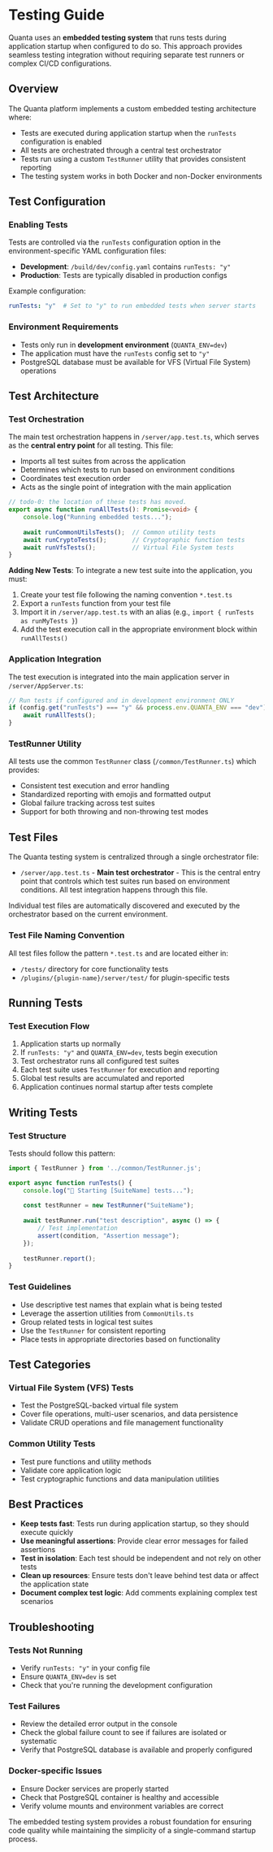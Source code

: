 # Testing Guide

Quanta uses an **embedded testing system** that runs tests during application startup when configured to do so. This approach provides seamless testing integration without requiring separate test runners or complex CI/CD configurations.

## Overview

The Quanta platform implements a custom embedded testing architecture where:

- Tests are executed during application startup when the `runTests` configuration is enabled
- All tests are orchestrated through a central test orchestrator
- Tests run using a custom `TestRunner` utility that provides consistent reporting
- The testing system works in both Docker and non-Docker environments

## Test Configuration

### Enabling Tests

Tests are controlled via the `runTests` configuration option in the environment-specific YAML configuration files:

- **Development**: `/build/dev/config.yaml` contains `runTests: "y"`
- **Production**: Tests are typically disabled in production configs

Example configuration:
```yaml
runTests: "y"  # Set to "y" to run embedded tests when server starts
```

### Environment Requirements

- Tests only run in **development environment** (`QUANTA_ENV=dev`)
- The application must have the `runTests` config set to `"y"`
- PostgreSQL database must be available for VFS (Virtual File System) operations

## Test Architecture

### Test Orchestration

The main test orchestration happens in `/server/app.test.ts`, which serves as the **central entry point** for all testing. This file:

- Imports all test suites from across the application
- Determines which tests to run based on environment conditions
- Coordinates test execution order
- Acts as the single point of integration with the main application

```typescript
// todo-0: the location of these tests has moved.
export async function runAllTests(): Promise<void> {
    console.log("Running embedded tests...");
    
    await runCommonUtilsTests();  // Common utility tests
    await runCryptoTests();       // Cryptographic function tests  
    await runVfsTests();          // Virtual File System tests
}
```

**Adding New Tests**: To integrate a new test suite into the application, you must:
1. Create your test file following the naming convention `*.test.ts`
2. Export a `runTests` function from your test file
3. Import it in `/server/app.test.ts` with an alias (e.g., `import { runTests as runMyTests }`)
4. Add the test execution call in the appropriate environment block within `runAllTests()`

### Application Integration

The test execution is integrated into the main application server in `/server/AppServer.ts`:

```typescript
// Run tests if configured and in development environment ONLY
if (config.get("runTests") === "y" && process.env.QUANTA_ENV === "dev") {
    await runAllTests();
}
```

### TestRunner Utility

All tests use the common `TestRunner` class (`/common/TestRunner.ts`) which provides:

- Consistent test execution and error handling
- Standardized reporting with emojis and formatted output
- Global failure tracking across test suites
- Support for both throwing and non-throwing test modes

## Test Files

The Quanta testing system is centralized through a single orchestrator file:

- `/server/app.test.ts` - **Main test orchestrator** - This is the central entry point that controls which test suites run based on environment conditions. All test integration happens through this file.

Individual test files are automatically discovered and executed by the orchestrator based on the current environment.

### Test File Naming Convention

All test files follow the pattern `*.test.ts` and are located either in:
- `/tests/` directory for core functionality tests
- `/plugins/{plugin-name}/server/test/` for plugin-specific tests

## Running Tests

### Test Execution Flow

1. Application starts up normally
2. If `runTests: "y"` and `QUANTA_ENV=dev`, tests begin execution
3. Test orchestrator runs all configured test suites
4. Each test suite uses `TestRunner` for execution and reporting
5. Global test results are accumulated and reported
6. Application continues normal startup after tests complete

## Writing Tests

### Test Structure

Tests should follow this pattern:

```typescript
import { TestRunner } from '../common/TestRunner.js';

export async function runTests() {
    console.log("🚀 Starting [SuiteName] tests...");
    
    const testRunner = new TestRunner("SuiteName");
    
    await testRunner.run("test description", async () => {
        // Test implementation
        assert(condition, "Assertion message");
    });
    
    testRunner.report();
}
```

### Test Guidelines

- Use descriptive test names that explain what is being tested
- Leverage the assertion utilities from `CommonUtils.ts`
- Group related tests in logical test suites
- Use the `TestRunner` for consistent reporting
- Place tests in appropriate directories based on functionality

## Test Categories

### Virtual File System (VFS) Tests  
- Test the PostgreSQL-backed virtual file system
- Cover file operations, multi-user scenarios, and data persistence
- Validate CRUD operations and file management functionality

### Common Utility Tests
- Test pure functions and utility methods
- Validate core application logic
- Test cryptographic functions and data manipulation utilities

## Best Practices

- **Keep tests fast**: Tests run during application startup, so they should execute quickly
- **Use meaningful assertions**: Provide clear error messages for failed assertions
- **Test in isolation**: Each test should be independent and not rely on other tests
- **Clean up resources**: Ensure tests don't leave behind test data or affect the application state
- **Document complex test logic**: Add comments explaining complex test scenarios

## Troubleshooting

### Tests Not Running
- Verify `runTests: "y"` in your config file
- Ensure `QUANTA_ENV=dev` is set
- Check that you're running the development configuration

### Test Failures
- Review the detailed error output in the console
- Check the global failure count to see if failures are isolated or systematic
- Verify that PostgreSQL database is available and properly configured

### Docker-specific Issues
- Ensure Docker services are properly started
- Check that PostgreSQL container is healthy and accessible
- Verify volume mounts and environment variables are correct

The embedded testing system provides a robust foundation for ensuring code quality while maintaining the simplicity of a single-command startup process.
